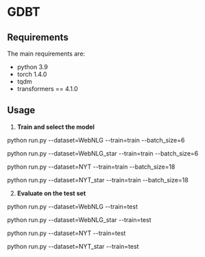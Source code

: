 # GDBT

## Requirements
The main requirements are:
- python 3.9
- torch 1.4.0 
- tqdm
- transformers == 4.1.0

## Usage
1. **Train and select the model**

python run.py --dataset=WebNLG  --train=train  --batch_size=6

python run.py --dataset=WebNLG_star  --train=train  --batch_size=6

python run.py --dataset=NYT   --train=train  --batch_size=18

python run.py --dataset=NYT_star   --train=train  --batch_size=18

2. **Evaluate on the test set**

python run.py --dataset=WebNLG --train=test

python run.py --dataset=WebNLG_star --train=test

python run.py --dataset=NYT --train=test

python run.py --dataset=NYT_star --train=test
